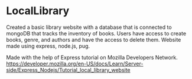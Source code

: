 # LocalLibrary

Created a basic library website with a database that is connected to mongoDB that tracks the inventory of books. Users have access to create books, genre, and authors and have
the access to delete them. Website made using express, node.js, pug.

Made with the help of Express tutorial on Mozilla Developers Network. https://developer.mozilla.org/en-US/docs/Learn/Server-side/Express_Nodejs/Tutorial_local_library_website
